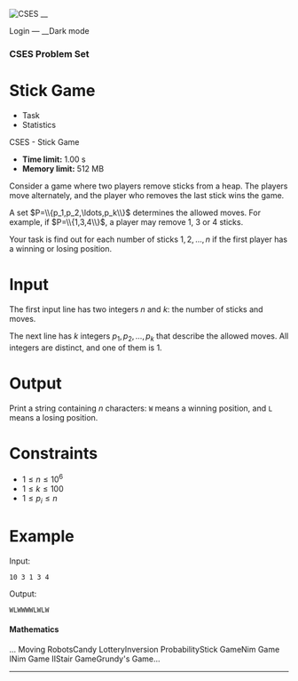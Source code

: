 ![CSES](/logo.png?1) __

Login — __Dark mode

### CSES Problem Set

# Stick Game

  * Task
  * Statistics

CSES - Stick Game

  * **Time limit:** 1.00 s
  * **Memory limit:** 512 MB

Consider a game where two players remove sticks from a heap. The players move
alternately, and the player who removes the last stick wins the game.

A set $P=\\{p_1,p_2,\ldots,p_k\\}$ determines the allowed moves. For example,
if $P=\\{1,3,4\\}$, a player may remove $1$, $3$ or $4$ sticks.

Your task is find out for each number of sticks $1,2,\dots,n$ if the first
player has a winning or losing position.

# Input

The first input line has two integers $n$ and $k$: the number of sticks and
moves.

The next line has $k$ integers $p_1,p_2,\dots,p_k$ that describe the allowed
moves. All integers are distinct, and one of them is $1$.

# Output

Print a string containing $n$ characters: `W` means a winning position, and
`L` means a losing position.

# Constraints

  * $1 \le n \le 10^6$
  * $1 \le k \le 100$
  * $1 \le p_i \le n$

# Example

Input:

``` 10 3 1 3 4 ```

Output:

``` WLWWWWLWLW ```

#### Mathematics

... Moving RobotsCandy LotteryInversion ProbabilityStick GameNim Game INim
Game IIStair GameGrundy's Game...

* * *

